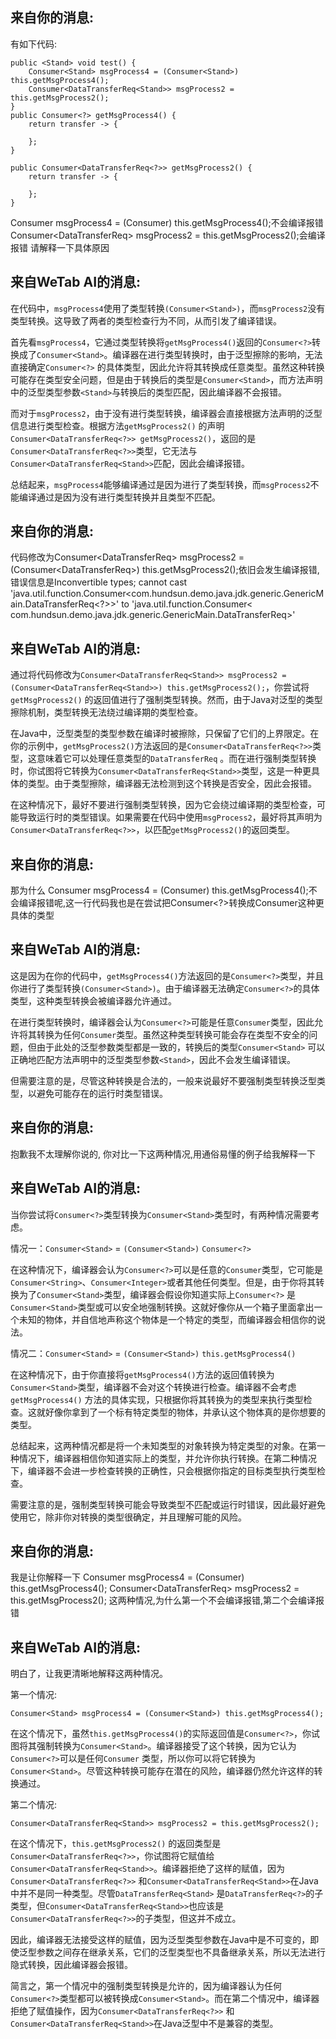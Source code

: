 ## 来自你的消息:

有如下代码:

    public <Stand> void test() {
        Consumer<Stand> msgProcess4 = (Consumer<Stand>) this.getMsgProcess4();
        Consumer<DataTransferReq<Stand>> msgProcess2 = this.getMsgProcess2();
    }
    public Consumer<?> getMsgProcess4() {
        return transfer -> {

        };
    }

    public Consumer<DataTransferReq<?>> getMsgProcess2() {
        return transfer -> {

        };
    }

Consumer<Stand> msgProcess4 = (Consumer<Stand>) this.getMsgProcess4();不会编译报错
Consumer<DataTransferReq<Stand>> msgProcess2 = this.getMsgProcess2();会编译报错
请解释一下具体原因

## 来自WeTab AI的消息:

在代码中，`msgProcess4`使用了类型转换`(Consumer<Stand>)`，而`msgProcess2`没有类型转换。这导致了两者的类型检查行为不同，从而引发了编译错误。

首先看`msgProcess4`，它通过类型转换将`getMsgProcess4()`返回的`Consumer<?>`转换成了`Consumer<Stand>`。编译器在进行类型转换时，由于泛型擦除的影响，无法直接确定`Consumer<?>`
的具体类型，因此允许将其转换成任意类型。虽然这种转换可能存在类型安全问题，但是由于转换后的类型是`Consumer<Stand>`，而方法声明中的泛型类型参数`<Stand>`与转换后的类型匹配，因此编译器不会报错。

而对于`msgProcess2`，由于没有进行类型转换，编译器会直接根据方法声明的泛型信息进行类型检查。根据方法`getMsgProcess2()`
的声明`Consumer<DataTransferReq<?>> getMsgProcess2()`，返回的是`Consumer<DataTransferReq<?>>`类型，它无法与`Consumer<DataTransferReq<Stand>>`匹配，因此会编译报错。

总结起来，`msgProcess4`能够编译通过是因为进行了类型转换，而`msgProcess2`不能编译通过是因为没有进行类型转换并且类型不匹配。

## 来自你的消息:

代码修改为Consumer<DataTransferReq<Stand>> msgProcess2 = (Consumer<DataTransferReq<Stand>>) this.getMsgProcess2();依旧会发生编译报错,错误信息是Inconvertible types;
cannot cast 'java.util.function.Consumer<com.hundsun.demo.java.jdk.generic.GenericMain.DataTransferReq<?>>' to 'java.util.function.Consumer<
com.hundsun.demo.java.jdk.generic.GenericMain.DataTransferReq<Stand>>'

## 来自WeTab AI的消息:

通过将代码修改为`Consumer<DataTransferReq<Stand>> msgProcess2 = (Consumer<DataTransferReq<Stand>>) this.getMsgProcess2();`，你尝试将`getMsgProcess2()`
的返回值进行了强制类型转换。然而，由于Java对泛型的类型擦除机制，类型转换无法绕过编译期的类型检查。

在Java中，泛型类型的类型参数在编译时被擦除，只保留了它们的上界限定。在你的示例中，`getMsgProcess2()`方法返回的是`Consumer<DataTransferReq<?>>`类型，这意味着它可以处理任意类型的`DataTransferReq`
。而在进行强制类型转换时，你试图将它转换为`Consumer<DataTransferReq<Stand>>`类型，这是一种更具体的类型。由于类型擦除，编译器无法检测到这个转换是否安全，因此会报错。

在这种情况下，最好不要进行强制类型转换，因为它会绕过编译期的类型检查，可能导致运行时的类型错误。如果需要在代码中使用`msgProcess2`，最好将其声明为`Consumer<DataTransferReq<?>>`，以匹配`getMsgProcess2()`的返回类型。

## 来自你的消息:

那为什么 Consumer<Stand> msgProcess4 = (Consumer<Stand>) this.getMsgProcess4();不会编译报错呢,这一行代码我也是在尝试把Consumer<?>转换成Consumer<Stand>这种更具体的类型

## 来自WeTab AI的消息:

这是因为在你的代码中，`getMsgProcess4()`方法返回的是`Consumer<?>`类型，并且你进行了类型转换`(Consumer<Stand>)`。由于编译器无法确定`Consumer<?>`的具体类型，这种类型转换会被编译器允许通过。

在进行类型转换时，编译器会认为`Consumer<?>`可能是任意`Consumer`类型，因此允许将其转换为任何`Consumer`类型。虽然这种类型转换可能会存在类型不安全的问题，但由于此处的泛型参数类型都是一致的，转换后的类型`Consumer<Stand>`
可以正确地匹配方法声明中的泛型类型参数`<Stand>`，因此不会发生编译错误。

但需要注意的是，尽管这种转换是合法的，一般来说最好不要强制类型转换泛型类型，以避免可能存在的运行时类型错误。

## 来自你的消息:

抱歉我不太理解你说的, 你对比一下这两种情况,用通俗易懂的例子给我解释一下

## 来自WeTab AI的消息:

当你尝试将`Consumer<?>`类型转换为`Consumer<Stand>`类型时，有两种情况需要考虑。

情况一：`Consumer<Stand>` = `(Consumer<Stand>)` `Consumer<?>`

在这种情况下，编译器会认为`Consumer<?>`可以是任意的`Consumer`类型，它可能是`Consumer<String>`、`Consumer<Integer>`或者其他任何类型。但是，由于你将其转换为了`Consumer<Stand>`类型，编译器会假设你知道实际上`Consumer<?>`
是`Consumer<Stand>`类型或可以安全地强制转换。这就好像你从一个箱子里面拿出一个未知的物体，并自信地声称这个物体是一个特定的类型，而编译器会相信你的说法。

情况二：`Consumer<Stand>` = `(Consumer<Stand>)` `this.getMsgProcess4()`

在这种情况下，由于你直接将`getMsgProcess4()`方法的返回值转换为`Consumer<Stand>`类型，编译器不会对这个转换进行检查。编译器不会考虑`getMsgProcess4()`
方法的具体实现，只根据你将其转换为的类型来执行类型检查。这就好像你拿到了一个标有特定类型的物体，并承认这个物体真的是你想要的类型。

总结起来，这两种情况都是将一个未知类型的对象转换为特定类型的对象。在第一种情况下，编译器相信你知道实际上的类型，并允许你执行转换。在第二种情况下，编译器不会进一步检查转换的正确性，只会根据你指定的目标类型执行类型检查。

需要注意的是，强制类型转换可能会导致类型不匹配或运行时错误，因此最好避免使用它，除非你对转换的类型很确定，并且理解可能的风险。

## 来自你的消息:

我是让你解释一下
Consumer<Stand> msgProcess4 = (Consumer<Stand>) this.getMsgProcess4();
Consumer<DataTransferReq<Stand>> msgProcess2 = this.getMsgProcess2();
这两种情况,为什么第一个不会编译报错,第二个会编译报错

## 来自WeTab AI的消息:

明白了，让我更清晰地解释这两种情况。

第一个情况:

```
Consumer<Stand> msgProcess4 = (Consumer<Stand>) this.getMsgProcess4();
```

在这个情况下，虽然`this.getMsgProcess4()`的实际返回值是`Consumer<?>`，你试图将其强制转换为`Consumer<Stand>`。编译器接受了这个转换，因为它认为`Consumer<?>`可以是任何`Consumer`
类型，所以你可以将它转换为`Consumer<Stand>`。尽管这种转换可能存在潜在的风险，编译器仍然允许这样的转换通过。

第二个情况:

```
Consumer<DataTransferReq<Stand>> msgProcess2 = this.getMsgProcess2();
```

在这个情况下，`this.getMsgProcess2()`
的返回类型是`Consumer<DataTransferReq<?>>`，你试图将它赋值给`Consumer<DataTransferReq<Stand>>`。编译器拒绝了这样的赋值，因为`Consumer<DataTransferReq<?>>`
和`Consumer<DataTransferReq<Stand>>`在Java中并不是同一种类型。尽管`DataTransferReq<Stand>`
是`DataTransferReq<?>`的子类型，但`Consumer<DataTransferReq<Stand>>`也应该是`Consumer<DataTransferReq<?>>`的子类型，但这并不成立。

因此，编译器无法接受这样的赋值，因为泛型类型参数在Java中是不可变的，即使泛型参数之间存在继承关系，它们的泛型类型也不具备继承关系，所以无法进行隐式转换，因此编译器会报错。

简言之，第一个情况中的强制类型转换是允许的，因为编译器认为任何`Consumer<?>`类型都可以被转换成`Consumer<Stand>`。而在第二个情况中，编译器拒绝了赋值操作，因为`Consumer<DataTransferReq<?>>`
和`Consumer<DataTransferReq<Stand>>`在Java泛型中不是兼容的类型。

